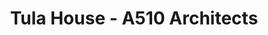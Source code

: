 ---
title: 'Tula House - A510 Architects'
description: 'Tula House - A510 Architects'

layout: project
permalink: /projects/:path
image: /images/projects/tula-house/tula-house-01_1600w.jpg


weight: 30

name: Tula House

type: Residential
area: 155 m2
location: Tula
year: 2022
---
